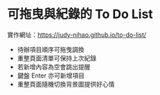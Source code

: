 # 可拖曳與紀錄的 To Do List

實作網址：https://judy-nihao.github.io/to-do-list/

- 待辦項目順序可拖曳調換
- 重整頁面清單可保持上次紀錄
- 若新增內容為空會跳出提醒
- 鍵盤 Enter 亦可新增項目
- 重整頁面隨機切換背景圖提供好心情